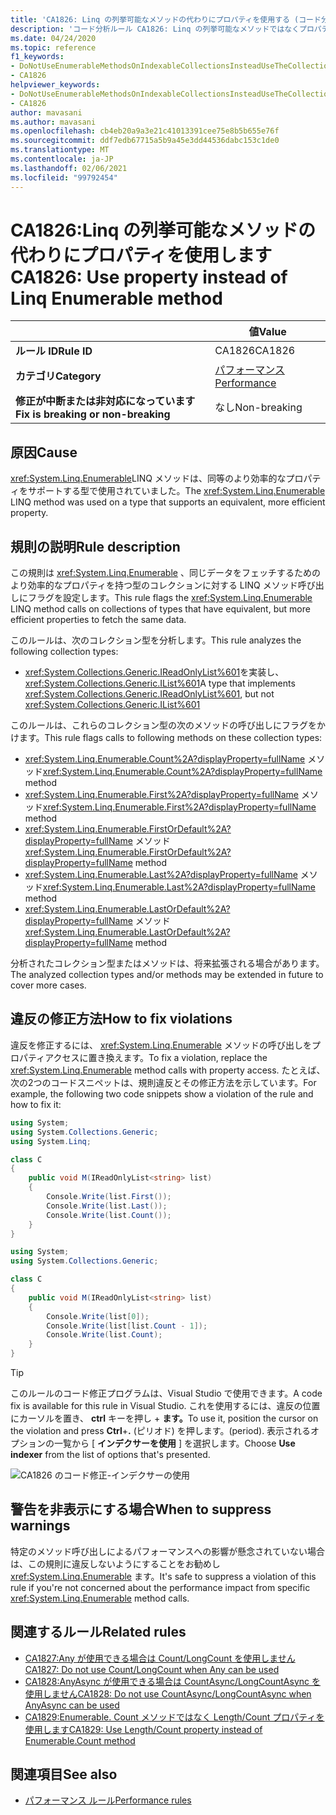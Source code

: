 ```yaml
---
title: 'CA1826: Linq の列挙可能なメソッドの代わりにプロパティを使用する (コード分析)'
description: 'コード分析ルール CA1826: Linq の列挙可能なメソッドではなくプロパティを使用する方法について説明します。'
ms.date: 04/24/2020
ms.topic: reference
f1_keywords:
- DoNotUseEnumerableMethodsOnIndexableCollectionsInsteadUseTheCollectionDirectlyAnalyzer
- CA1826
helpviewer_keywords:
- DoNotUseEnumerableMethodsOnIndexableCollectionsInsteadUseTheCollectionDirectlyAnalyzer
- CA1826
author: mavasani
ms.author: mavasani
ms.openlocfilehash: cb4eb20a9a3e21c41013391cee75e8b5b655e76f
ms.sourcegitcommit: ddf7edb67715a5b9a45e3dd44536dabc153c1de0
ms.translationtype: MT
ms.contentlocale: ja-JP
ms.lasthandoff: 02/06/2021
ms.locfileid: "99792454"
---
```

# <a name="ca1826-use-property-instead-of-linq-enumerable-method"></a><span data-ttu-id="1864f-103">CA1826:Linq の列挙可能なメソッドの代わりにプロパティを使用します</span><span class="sxs-lookup"><span data-stu-id="1864f-103">CA1826: Use property instead of Linq Enumerable method</span></span>

| | <span data-ttu-id="1864f-104">値</span><span class="sxs-lookup"><span data-stu-id="1864f-104">Value</span></span> |
|-|-|
| <span data-ttu-id="1864f-105">**ルール ID**</span><span class="sxs-lookup"><span data-stu-id="1864f-105">**Rule ID**</span></span> |<span data-ttu-id="1864f-106">CA1826</span><span class="sxs-lookup"><span data-stu-id="1864f-106">CA1826</span></span>|
| <span data-ttu-id="1864f-107">**カテゴリ**</span><span class="sxs-lookup"><span data-stu-id="1864f-107">**Category**</span></span> |[<span data-ttu-id="1864f-108">パフォーマンス</span><span class="sxs-lookup"><span data-stu-id="1864f-108">Performance</span></span>](performance-warnings.md)|
| <span data-ttu-id="1864f-109">**修正が中断または非対応になっています**</span><span class="sxs-lookup"><span data-stu-id="1864f-109">**Fix is breaking or non-breaking**</span></span> |<span data-ttu-id="1864f-110">なし</span><span class="sxs-lookup"><span data-stu-id="1864f-110">Non-breaking</span></span>|

## <a name="cause"></a><span data-ttu-id="1864f-111">原因</span><span class="sxs-lookup"><span data-stu-id="1864f-111">Cause</span></span>

<span data-ttu-id="1864f-112"><xref:System.Linq.Enumerable>LINQ メソッドは、同等のより効率的なプロパティをサポートする型で使用されていました。</span><span class="sxs-lookup"><span data-stu-id="1864f-112">The <xref:System.Linq.Enumerable> LINQ method was used on a type that supports an equivalent, more efficient property.</span></span>

## <a name="rule-description"></a><span data-ttu-id="1864f-113">規則の説明</span><span class="sxs-lookup"><span data-stu-id="1864f-113">Rule description</span></span>

<span data-ttu-id="1864f-114">この規則は <xref:System.Linq.Enumerable> 、同じデータをフェッチするためのより効率的なプロパティを持つ型のコレクションに対する LINQ メソッド呼び出しにフラグを設定します。</span><span class="sxs-lookup"><span data-stu-id="1864f-114">This rule flags the <xref:System.Linq.Enumerable> LINQ method calls on collections of types that have equivalent, but more efficient properties to fetch the same data.</span></span>

<span data-ttu-id="1864f-115">このルールは、次のコレクション型を分析します。</span><span class="sxs-lookup"><span data-stu-id="1864f-115">This rule analyzes the following collection types:</span></span>

- <span data-ttu-id="1864f-116"><xref:System.Collections.Generic.IReadOnlyList%601>を実装し、<xref:System.Collections.Generic.IList%601></span><span class="sxs-lookup"><span data-stu-id="1864f-116">A type that implements <xref:System.Collections.Generic.IReadOnlyList%601>, but not <xref:System.Collections.Generic.IList%601></span></span>

<span data-ttu-id="1864f-117">このルールは、これらのコレクション型の次のメソッドの呼び出しにフラグをかけます。</span><span class="sxs-lookup"><span data-stu-id="1864f-117">This rule flags calls to following methods on these collection types:</span></span>

- <span data-ttu-id="1864f-118"><xref:System.Linq.Enumerable.Count%2A?displayProperty=fullName> メソッド</span><span class="sxs-lookup"><span data-stu-id="1864f-118"><xref:System.Linq.Enumerable.Count%2A?displayProperty=fullName> method</span></span>
- <span data-ttu-id="1864f-119"><xref:System.Linq.Enumerable.First%2A?displayProperty=fullName> メソッド</span><span class="sxs-lookup"><span data-stu-id="1864f-119"><xref:System.Linq.Enumerable.First%2A?displayProperty=fullName> method</span></span>
- <span data-ttu-id="1864f-120"><xref:System.Linq.Enumerable.FirstOrDefault%2A?displayProperty=fullName> メソッド</span><span class="sxs-lookup"><span data-stu-id="1864f-120"><xref:System.Linq.Enumerable.FirstOrDefault%2A?displayProperty=fullName> method</span></span>
- <span data-ttu-id="1864f-121"><xref:System.Linq.Enumerable.Last%2A?displayProperty=fullName> メソッド</span><span class="sxs-lookup"><span data-stu-id="1864f-121"><xref:System.Linq.Enumerable.Last%2A?displayProperty=fullName> method</span></span>
- <span data-ttu-id="1864f-122"><xref:System.Linq.Enumerable.LastOrDefault%2A?displayProperty=fullName> メソッド</span><span class="sxs-lookup"><span data-stu-id="1864f-122"><xref:System.Linq.Enumerable.LastOrDefault%2A?displayProperty=fullName> method</span></span>

<span data-ttu-id="1864f-123">分析されたコレクション型またはメソッドは、将来拡張される場合があります。</span><span class="sxs-lookup"><span data-stu-id="1864f-123">The analyzed collection types and/or methods may be extended in future to cover more cases.</span></span>

## <a name="how-to-fix-violations"></a><span data-ttu-id="1864f-124">違反の修正方法</span><span class="sxs-lookup"><span data-stu-id="1864f-124">How to fix violations</span></span>

<span data-ttu-id="1864f-125">違反を修正するには、 <xref:System.Linq.Enumerable> メソッドの呼び出しをプロパティアクセスに置き換えます。</span><span class="sxs-lookup"><span data-stu-id="1864f-125">To fix a violation, replace the <xref:System.Linq.Enumerable> method calls with property access.</span></span> <span data-ttu-id="1864f-126">たとえば、次の2つのコードスニペットは、規則違反とその修正方法を示しています。</span><span class="sxs-lookup"><span data-stu-id="1864f-126">For example, the following two code snippets show a violation of the rule and how to fix it:</span></span>

```csharp
using System;
using System.Collections.Generic;
using System.Linq;

class C
{
    public void M(IReadOnlyList<string> list)
    {
        Console.Write(list.First());
        Console.Write(list.Last());
        Console.Write(list.Count());
    }
}
```

```csharp
using System;
using System.Collections.Generic;

class C
{
    public void M(IReadOnlyList<string> list)
    {
        Console.Write(list[0]);
        Console.Write(list[list.Count - 1]);
        Console.Write(list.Count);
    }
}
```

> [!TIP]
> <span data-ttu-id="1864f-127">このルールのコード修正プログラムは、Visual Studio で使用できます。</span><span class="sxs-lookup"><span data-stu-id="1864f-127">A code fix is available for this rule in Visual Studio.</span></span> <span data-ttu-id="1864f-128">これを使用するには、違反の位置にカーソルを置き、 **ctrl** キーを押し + **ます。**</span><span class="sxs-lookup"><span data-stu-id="1864f-128">To use it, position the cursor on the violation and press **Ctrl**+**.**</span></span> <span data-ttu-id="1864f-129">(ピリオド) を押します。</span><span class="sxs-lookup"><span data-stu-id="1864f-129">(period).</span></span> <span data-ttu-id="1864f-130">表示されるオプションの一覧から [ **インデクサーを使用** ] を選択します。</span><span class="sxs-lookup"><span data-stu-id="1864f-130">Choose **Use indexer** from the list of options that's presented.</span></span>
>
> ![CA1826 のコード修正-インデクサーの使用](media/ca1826-codefix.png)

## <a name="when-to-suppress-warnings"></a><span data-ttu-id="1864f-132">警告を非表示にする場合</span><span class="sxs-lookup"><span data-stu-id="1864f-132">When to suppress warnings</span></span>

<span data-ttu-id="1864f-133">特定のメソッド呼び出しによるパフォーマンスへの影響が懸念されていない場合は、この規則に違反しないようにすることをお勧めし <xref:System.Linq.Enumerable> ます。</span><span class="sxs-lookup"><span data-stu-id="1864f-133">It's safe to suppress a violation of this rule if you're not concerned about the performance impact from specific <xref:System.Linq.Enumerable> method calls.</span></span>

## <a name="related-rules"></a><span data-ttu-id="1864f-134">関連するルール</span><span class="sxs-lookup"><span data-stu-id="1864f-134">Related rules</span></span>

- [<span data-ttu-id="1864f-135">CA1827:Any が使用できる場合は Count/LongCount を使用しません</span><span class="sxs-lookup"><span data-stu-id="1864f-135">CA1827: Do not use Count/LongCount when Any can be used</span></span>](ca1827.md)
- [<span data-ttu-id="1864f-136">CA1828:AnyAsync が使用できる場合は CountAsync/LongCountAsync を使用しません</span><span class="sxs-lookup"><span data-stu-id="1864f-136">CA1828: Do not use CountAsync/LongCountAsync when AnyAsync can be used</span></span>](ca1828.md)
- [<span data-ttu-id="1864f-137">CA1829:Enumerable. Count メソッドではなく Length/Count プロパティを使用します</span><span class="sxs-lookup"><span data-stu-id="1864f-137">CA1829: Use Length/Count property instead of Enumerable.Count method</span></span>](ca1829.md)

## <a name="see-also"></a><span data-ttu-id="1864f-138">関連項目</span><span class="sxs-lookup"><span data-stu-id="1864f-138">See also</span></span>

- [<span data-ttu-id="1864f-139">パフォーマンス ルール</span><span class="sxs-lookup"><span data-stu-id="1864f-139">Performance rules</span></span>](performance-warnings.md)
